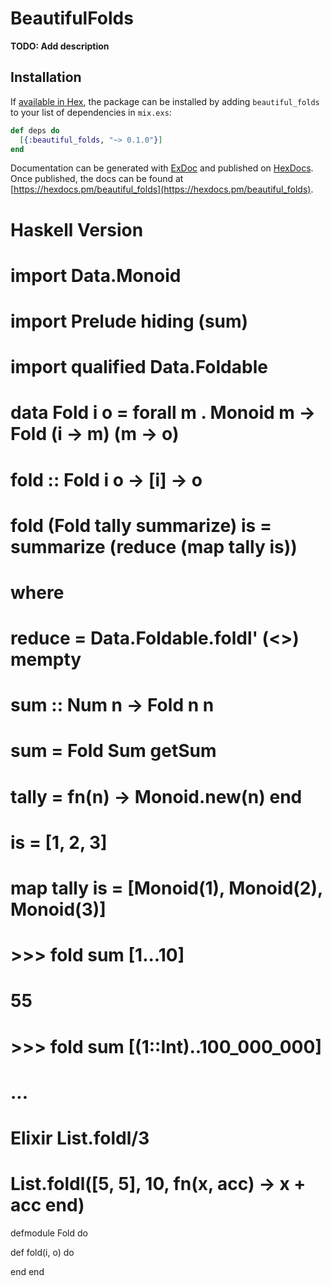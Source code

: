 # BeautifulFolds

**TODO: Add description**

## Installation

If [available in Hex](https://hex.pm/docs/publish), the package can be installed
by adding `beautiful_folds` to your list of dependencies in `mix.exs`:

```elixir
def deps do
  [{:beautiful_folds, "~> 0.1.0"}]
end
```

Documentation can be generated with [ExDoc](https://github.com/elixir-lang/ex_doc)
and published on [HexDocs](https://hexdocs.pm). Once published, the docs can
be found at [https://hexdocs.pm/beautiful_folds](https://hexdocs.pm/beautiful_folds).

# Haskell Version
# import Data.Monoid
# import Prelude hiding (sum)
#
# import qualified Data.Foldable
#
# data Fold i o = forall m . Monoid m -> Fold (i -> m) (m -> o)
#
# fold :: Fold i o  -> [i] -> o
# fold (Fold tally summarize) is = summarize (reduce (map tally is))
#   where
#     reduce = Data.Foldable.foldl' (<>) mempty
#
# sum :: Num n -> Fold n n
# sum = Fold Sum getSum

# tally = fn(n) -> Monoid.new(n) end

# is = [1, 2, 3]
# map tally is = [Monoid(1), Monoid(2), Monoid(3)]


# >>> fold sum [1...10]
# 55

# >>> fold sum [(1::Int)..100_000_000]
# ...

# Elixir List.foldl/3

# List.foldl([5, 5], 10, fn(x, acc) -> x + acc end)
defmodule Fold do

  def fold(i, o) do

  end
end
